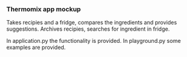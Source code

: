 ### Thermomix app mockup

Takes recipies and a fridge, compares the ingredients and provides suggestions. Archives recipies, searches for ingredient in fridge. 

In application.py the functionality is provided. In playground.py some examples are provided.
